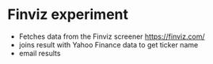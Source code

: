 # Finviz experiment

- Fetches data from the Finviz screener https://finviz.com/
- joins result with Yahoo Finance data to get ticker name
- email results
